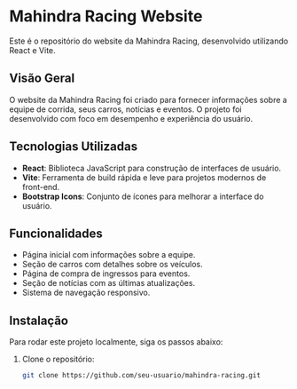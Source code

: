 # Mahindra Racing Website

Este é o repositório do website da Mahindra Racing, desenvolvido utilizando React e Vite.

## Visão Geral

O website da Mahindra Racing foi criado para fornecer informações sobre a equipe de corrida, seus carros, notícias e eventos. O projeto foi desenvolvido com foco em desempenho e experiência do usuário.

## Tecnologias Utilizadas

- **React**: Biblioteca JavaScript para construção de interfaces de usuário.
- **Vite**: Ferramenta de build rápida e leve para projetos modernos de front-end.
- **Bootstrap Icons**: Conjunto de ícones para melhorar a interface do usuário.

## Funcionalidades

- Página inicial com informações sobre a equipe.
- Seção de carros com detalhes sobre os veículos.
- Página de compra de ingressos para eventos.
- Seção de notícias com as últimas atualizações.
- Sistema de navegação responsivo.

## Instalação

Para rodar este projeto localmente, siga os passos abaixo:

1. Clone o repositório:
   ```bash
   git clone https://github.com/seu-usuario/mahindra-racing.git
